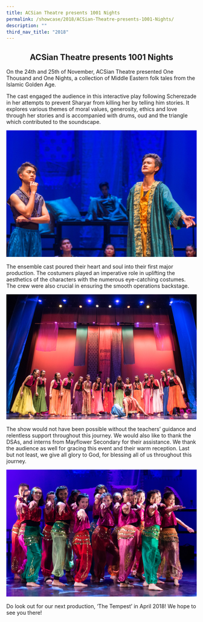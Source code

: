 ```yaml
---
title: ACSian Theatre presents 1001 Nights
permalink: /showcase/2018/ACSian-Theatre-presents-1001-Nights/
description: ""
third_nav_title: "2018"
---
```

## <center> ACSian Theatre presents 1001 Nights </center>

On the 24th and 25th of November, ACSian Theatre presented One Thousand and One Nights, a collection of Middle Eastern folk tales from the Islamic Golden Age.

  

The cast engaged the audience in this interactive play following Scherezade in her attempts to prevent Sharyar from killing her by telling him stories. It explores various themes of moral values, generosity, ethics and love through her stories and is accompanied with drums, oud and the triangle which contributed to the soundscape.

![](/images/20171123_JOE_0055_WEBRES.jpeg)

The ensemble cast poured their heart and soul into their first major production. The costumers played an imperative role in uplifting the aesthetics of the characters with the numerous eye-catching costumes. The crew were also crucial in ensuring the smooth operations backstage.

![](/images/20171123_JOE_0275_WEBRES.jpeg)

The show would not have been possible without the teachers’ guidance and relentless support throughout this journey. We would also like to thank the DSAs, and interns from Mayflower Secondary for their assistance. We thank the audience as well for gracing this event and their warm reception. Last but not least, we give all glory to God, for blessing all of us throughout this journey.

![](/images/20171123_JOE_0507_WEBRES.jpeg)

Do look out for our next production, ‘The Tempest’ in April 2018! We hope to see you there!


